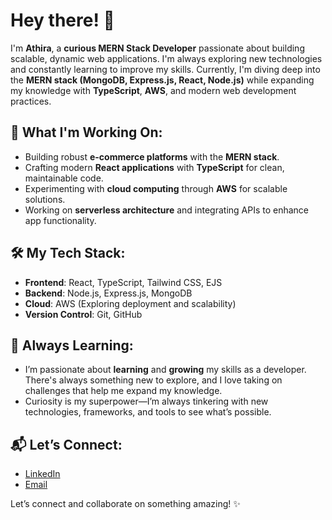 # Hey there! 👋

I'm **Athira**, a **curious MERN Stack Developer** passionate about building scalable, dynamic web applications. I'm always exploring new technologies and constantly learning to improve my skills. Currently, I'm diving deep into the **MERN stack (MongoDB, Express.js, React, Node.js)** while expanding my knowledge with **TypeScript**, **AWS**, and modern web development practices.

## 🚀 What I'm Working On:
- Building robust **e-commerce platforms** with the **MERN stack**.
- Crafting modern **React applications** with **TypeScript** for clean, maintainable code.
- Experimenting with **cloud computing** through **AWS** for scalable solutions.
- Working on **serverless architecture** and integrating APIs to enhance app functionality.

## 🛠️ My Tech Stack:
- **Frontend**: React, TypeScript, Tailwind CSS, EJS  
- **Backend**: Node.js, Express.js, MongoDB  
- **Cloud**: AWS (Exploring deployment and scalability)  
- **Version Control**: Git, GitHub  

## 🌱 Always Learning:
- I’m passionate about **learning** and **growing** my skills as a developer. There's always something new to explore, and I love taking on challenges that help me expand my knowledge.
- Curiosity is my superpower—I’m always tinkering with new technologies, frameworks, and tools to see what’s possible.

## 📬 Let’s Connect:
- [LinkedIn](https://www.linkedin.com/in/your-profile](https://www.linkedin.com/in/athira-v-jacob-920487246/))
- [Email](athiravj1497@gmail.com)


Let’s connect and collaborate on something amazing! ✨
